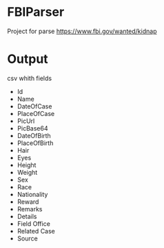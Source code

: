 # FBIParser

Project for parse https://www.fbi.gov/wanted/kidnap

# Output

csv whith fields

- Id
- Name
- DateOfCase
- PlaceOfCase
- PicUrl
- PicBase64
- DateOfBirth
- PlaceOfBirth
- Hair
- Eyes
- Height
- Weight
- Sex
- Race
- Nationality
- Reward
- Remarks
- Details
- Field Office
- Related Case
- Source
